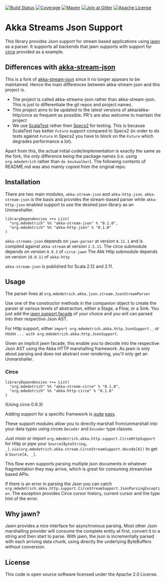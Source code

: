 [![Build Status][ci-img]][ci]
[![Coverage][coverage-img]][coverage]
[![Maven][maven-img]][maven]
[![Join at Gitter][gitter-img]][gitter]
[![Apache License][license-img]][license]

# Akka Streams Json Support

This library provides Json support for stream based applications using [jawn](https://github.com/non/jawn)
as a parser. It supports all backends that jawn supports with support for [circe](https://github.com/travisbrown/circe) provided as a example.

## Differences with [akka-stream-json](https://github.com/knutwalker/akka-stream-json)

This is a fork of [akka-stream-json](https://github.com/knutwalker/akka-stream-json) since it no longer
appears to be maintained. Hence the main differences between akka-stream-json and this project is.

* The project is called akka-streams-json rather than akka-stream-json. This is
just to differentiate the git repos and project names.
* This project aims to be updated to the latest versions of akka/akka-http/circe
as frequent as possible. PR's are also welcome to maintain the project
* We use [ScalaTest](http://www.scalatest.org/) rather then [Specs2](https://etorreborre.github.io/specs2/) for testing.
This is because ScalaTest has better `Future` support compared to Specs2
(in order to do tests against `Future` in Specs2 you have to block on the `Future`
which degrades performance a lot).

Apart from this, the actual initial code/implementation is exactly the same as the fork, the only difference
being the package names (i.e. using `org.mdedetrich` rather than `de.knutwalker`). The following contents of
README.md was also mainly copied from the original repo.

## Installation

There are two main modules, `akka-stream-json` and `akka-http-json`.
`akka-stream-json` is the basis and provides the stream-based parser while
`akka-http-json` enabled support to use the desired json library as an Unmarshaller.


```
libraryDependencies ++= List(
  "org.mdedetrich" %% "akka-stream-json" % "0.1.0",
  "org.mdedetrich" %% "akka-http-json" % "0.1.0"
)
```

`akka-streams-json` depends on `jawn-parser` at version `0.11.1`
and is compiled against `akka-stream` at version `2.5.11`.
The circe submodule depends on version `0.9.3` of `circe-jawn`
The Akk Http submodule depends on version `10.0.11` of `akka-http`

`akka-stream-json` is published for Scala 2.12 and 2.11.

## Usage

The parser lives at `org.mdedetrich.akka.json.stream.JsonStreamParser`

Use one of the constructor methods in the companion object to create the parser at
various levels of abstraction, either a Stage, a Flow, or a Sink.
You just add the [jawn support facade](https://github.com/non/jawn#supporting-external-asts-with-jawn)
of your choice and you will can parsed into their respective Json AST.


For Http support, either `import org.mdedetrich.akka.http.JsonSupport._`
or mixin `... with org.mdedetrich.akka.http.JsonSupport`.

Given an implicit jawn facade, this enable you to decode into the respective Json AST
using the Akka HTTP marshalling framework. As jawn is only about parsing and does not abstract
over rendering, you'll only get an Unmarshaller.


### Circe

```
libraryDependencies ++= List(
  "org.mdedetrich" %% "akka-stream-circe" % "0.1.0",
  "org.mdedetrich" %% "akka-http-circe" % "0.1.0"
)
```

(Using circe 0.9.3)

Adding support for a specific framework is
[quite](support/stream-circe/src/main/scala/org/mdedetrich/akka/stream/support/CirceStreamSupport.scala)
[easy](support/http-circe/src/main/scala/org/mdedetrich/akka/http/support/CirceHttpSupport.scala).

These support modules allow you to directly marshall from/unmarshall into your data types
using circes `Decoder` and `Encoder` type classes.

Just mixin or import `org.mdedetrich.akka.http.support.CirceHttpSupport` for Http
or pipe your `Source[ByteString, _].via(org.mdedetrich.akka.stream.CirceStreamSupport.decode[A])`
to get a `Source[A, _]`.

This flow even supports parsing multiple json documents in whatever
fragmentation they may arrive, which is great for consuming stream/sse based APIs.

If there is an error in parsing the Json you can catch `org.mdedetrich.akka.http.support.CirceStreamSupport.JsonParsingException`.
The exception provides Circe cursor history, current cursor and the type hint of the error.

## Why jawn?

Jawn provides a nice interface for asynchronous parsing.
Most other Json marshalling provider will consume the complete entity
at first, convert it to a string and then start to parse.
With jawn, the json is incrementally parsed with each arriving data chunk,
using directly the underlying ByteBuffers without conversion.

## License

This code is open source software licensed under the Apache 2.0 License.

[ci-img]: https://img.shields.io/travis/mdedetrich/akka-streams-json/master.svg
[coverage-img]: https://img.shields.io/codecov/c/github/mdedetrich/akka-streams-json/master.svg
[maven-img]: https://img.shields.io/maven-central/v/org.mdedetrich/akka-stream-json_2.12.svg?label=latest
[gitter-img]: https://img.shields.io/badge/gitter-Join_Chat-1dce73.svg
[license-img]: https://img.shields.io/badge/license-APACHE_2-green.svg

[ci]: https://travis-ci.org/mdedetrich/akka-streams-json
[coverage]: https://codecov.io/github/mdedetrich/akka-streams-json
[maven]: http://search.maven.org/#search|ga|1|g%3A%22org.mdedetrich%22%20AND%20%28a%3Aakka-stream-*_2.11%20OR%20a%3Aakka-http-*_2.11%20OR%20a%3Aakka-stream-*_2.12%20OR%20a%3Aakka-http-*_2.12%29
[gitter]: https://gitter.im/mdedetrich/akka-streams-json?utm_source=badge&utm_medium=badge&utm_campaign=pr-badge&utm_content=badge
[license]: https://www.apache.org/licenses/LICENSE-2.0
